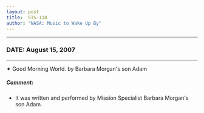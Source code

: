 ```yaml
---
layout: post
title:  STS-118
author: "NASA: Music to Wake Up By"
---
```


----
### DATE: August 15, 2007
----
✦ Good Morning World. by Barbara Morgan's son Adam

##### Comment:
* It was written and performed by Mission Specialist Barbara Morgan's son Adam.
